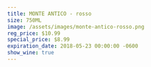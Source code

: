 ```yaml
---
title: MONTE ANTICO - rosso
size: 750ML
image: /assets/images/monte-antico-rosso.png
reg_price: $10.99
special_price: $8.99
expiration_date: 2018-05-23 00:00:00 -0600
show_wine: true
---
```


